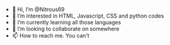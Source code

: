 - 👋 Hi, I’m @Nitrous69
- 👀 I’m interested in HTML, Javascript, CSS and python codes
- 🌱 I’m currently learning all those languages
- 💞️ I’m looking to collaborate on somewhere
- 📫 How to reach me. You can't

<!---
Nitrous69/Nitrous69 is a ✨ special ✨ repository because its `README.md` (this file) appears on your GitHub profile.
You can click the Preview link to take a look at your changes.
--->
